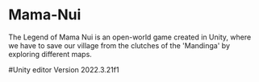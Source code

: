 # Mama-Nui
The Legend of Mama Nui is an open-world game created in Unity, where we have to save our village from the clutches of the 'Mandinga' by exploring different maps.

#Unity editor Version
2022.3.21f1
